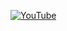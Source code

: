 [![YouTube](https://img.youtube.com/vi/J33cq2z82sk/0.jpg)](https://www.youtube.com/watch?v=J33cq2z82sk)